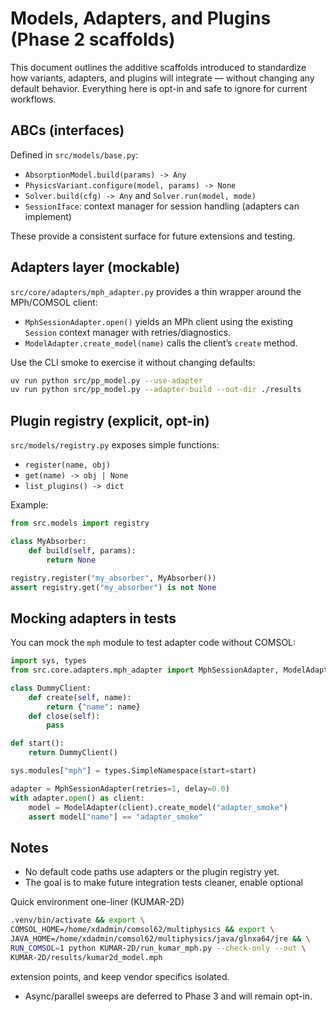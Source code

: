 # Models, Adapters, and Plugins (Phase 2 scaffolds)

This document outlines the additive scaffolds introduced to standardize how
variants, adapters, and plugins will integrate — without changing any default
behavior. Everything here is opt-in and safe to ignore for current workflows.

## ABCs (interfaces)

Defined in `src/models/base.py`:
- `AbsorptionModel.build(params) -> Any`
- `PhysicsVariant.configure(model, params) -> None`
- `Solver.build(cfg) -> Any` and `Solver.run(model, mode)`
- `SessionIface`: context manager for session handling (adapters can implement)

These provide a consistent surface for future extensions and testing.

## Adapters layer (mockable)

`src/core/adapters/mph_adapter.py` provides a thin wrapper around the MPh/COMSOL
client:
- `MphSessionAdapter.open()` yields an MPh client using the existing `Session`
  context manager with retries/diagnostics.
- `ModelAdapter.create_model(name)` calls the client’s `create` method.

Use the CLI smoke to exercise it without changing defaults:

```bash
uv run python src/pp_model.py --use-adapter
uv run python src/pp_model.py --adapter-build --out-dir ./results
```

## Plugin registry (explicit, opt-in)

`src/models/registry.py` exposes simple functions:
- `register(name, obj)`
- `get(name) -> obj | None`
- `list_plugins() -> dict`

Example:

```python
from src.models import registry

class MyAbsorber:
    def build(self, params):
        return None

registry.register("my_absorber", MyAbsorber())
assert registry.get("my_absorber") is not None
```

## Mocking adapters in tests

You can mock the `mph` module to test adapter code without COMSOL:

```python
import sys, types
from src.core.adapters.mph_adapter import MphSessionAdapter, ModelAdapter

class DummyClient:
    def create(self, name):
        return {"name": name}
    def close(self):
        pass

def start():
    return DummyClient()

sys.modules["mph"] = types.SimpleNamespace(start=start)

adapter = MphSessionAdapter(retries=1, delay=0.0)
with adapter.open() as client:
    model = ModelAdapter(client).create_model("adapter_smoke")
    assert model["name"] == "adapter_smoke"
```

## Notes

- No default code paths use adapters or the plugin registry yet.
- The goal is to make future integration tests cleaner, enable optional

Quick environment one-liner (KUMAR-2D)
```bash
.venv/bin/activate && export \
COMSOL_HOME=/home/xdadmin/comsol62/multiphysics && export \
JAVA_HOME=/home/xdadmin/comsol62/multiphysics/java/glnxa64/jre && \
RUN_COMSOL=1 python KUMAR-2D/run_kumar_mph.py --check-only --out \
KUMAR-2D/results/kumar2d_model.mph
```
  extension points, and keep vendor specifics isolated.
- Async/parallel sweeps are deferred to Phase 3 and will remain opt-in.
